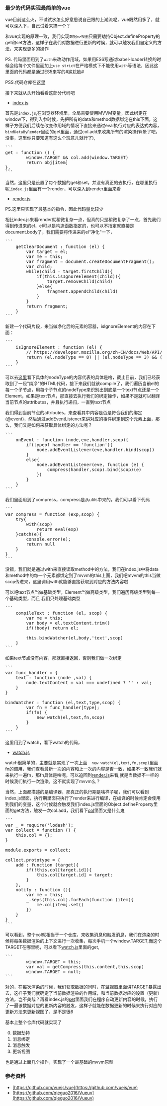 ###	最少的代码实现最简单的vue

vue目前这么火，不试试水怎么好意思说自己跟的上潮流呢，vue既然用多了，就可以深入下，自己试着来搞一个？

和vue实现的原理一致，我们实现`数据=>视图`只需要劫持Object.defineProperty的get和set方法，这样子在我们对数据进行更新的时候，就可以触发我们自定义的方法，来实现更多的操作

PS. 代码里面用到了`with`来改动作用域，如果用ES6写通过babel-loader转换的时候会给每个文件里面加上`use strict`在严格模式下不能使用`with`等语法，因此这里面的代码都是通过ES5来写的#尴尬脸#

PSS.代码仓库在[这里](https://github.com/renminghao/miniMvvm)

接下来就从头开始看看这部分代码吧

-	[index.js](https://github.com/renminghao/miniMvvm/blob/master/src/index.js)

首先是`index.js`,在浏览器环境里，全局需要使用MVVM变量，因此绑定在window下，得到入参时候，先把所有的data和method数据绑定在this下面，这样子方便我们后续在改变作用域的情况下直接来通过eval执行对应的表达式内容，`bindDataByRender`里面的get里面，通过col.add来收集所有的渲染操作(晕了吧，没事，这里你只要知道有这么个玩意儿就行了),
<pre>```
get : function () {
		window.TARGET && col.add(window.TARGET)
		return obj[item]
},
```</pre>
当然，这里只是设置了每个数据的get和set，并没有真正的去执行，在哪里执行呢,`index.js`里面有一个render，可以深入到render里面来看

-	[render.js](https://github.com/renminghao/miniMvvm/blob/master/src/render.js)

PS.这里只实现了最基本的指令，因此代码量比较少

相比index.js来看render就稍微复杂一点，但真的只是稍微复杂了一点，首先我们得到传进来的el，el可以是构造函数指定的，也可以不指定就直接是document.body了，我们需要将传进来的el“净化”一下，
<pre>```
	getClearDocument : function (el) {
		var target = el;
		var me = this;
		var fragment = document.createDocumentFragment();
		var child;
		while(child = target.firstChild){
			if(this.isIgnoreElement(child)){
				target.removeChild(child)
			}else{
				fragment.appendChild(child)
			}
		}
		return fragment;
	}
```</pre>
新建一个代码片段，来当做净化后的元素的容器，isIgnoreElement的内容在下面：
<pre>```
	isIgnoreElement : function (el) {
		// https://developer.mozilla.org/zh-CN/docs/Web/API/Node/nodeType
		return (el.nodeType == 8) || (el.nodeType == 3) && (/[\n\t\r]+/.test(el));
	}
```</pre>
可以去[这里](https://developer.mozilla.org/zh-CN/docs/Web/API/Node/nodeType)看下具体的nodeType的内容代表的具体是啥，截止目前，我们已经获取到了一段"纯净"的HTML代码，接下来我们就该compile了，我们遍历当前el的每一个子节点，用每个子节点的nodeType来识别出到底是一个text节点还是一个Element，如果是text节点，那直接去执行我们的绑定操作，如果不是就可以翻译当前节点的attributes，并且执行递归，一直到text节点

我们得到当前节点的attributes，来查看其中内容是否是符合我们的绑定(@event)，然后通过addEventListener来讲对应的事件绑定到这个元素上面，那么，我们又是如何来获取具体绑定的方法呢？
<pre>```
	onEvent : function (node,eve,handler,scop){
		if(typeof handler == 'function'){
			node.addEventListener(eve,handler.bind(scop))
		}
		else{
			node.addEventListener(eve, function (e) {
				compress(handler,scop).bind(scop)(e)
			})
		}
	}
```</pre>
我们里面用到了compress，compress是从utils中来的，我们可以看下代码
<pre>```
var compress = function (exp,scop) {
	try{
		with(scop)
			return eval(exp)
	}catch(e){
		console.error(e);
		return null
	}
}
```</pre>
没错，我们就是通过with来直接读取method中的方法，我们在index.js中将data和method中的每一个元素都绑定到了mvvm的this上面，我们吧mvvm的this当做scop传进来，这里调用with就能够直接获取到对应的方法内容啦

可以吧text节点当做基础类型，Element当做高级类型，我们遍历高级类型到每一个基础类型，而且 我们只处理基础类型

<pre>```
	compileText : function (el, scop) {
		var me = this;
		var body = el.textContent.trim()
		if(!body) return el;
		
		this.bindWatcher(el,body,'text',scop)
	}
```</pre>

如果text节点没有内容，那就直接返回，否则我们做一次绑定
<pre>```
var func_handler = {
	text : function (node ,val) {
		node.textContent = val === undefined ? '' : val;
	}
}

bindWatcher : function (el,text,type,scop) {
		var fn = func_handler[type];
		if(fn) {
			new watch(el,text,fn,scop)
		}
	}
```</pre>
这里用到了watch，看下watch的代码，

-	[watch.js](http://gitlab.alibaba-inc.com/minghao.rmh/mvvm/blob/master/src/watch.js)

watch很简单的，主要就是实现了一次上面`	new watch(el,text,fn,scop)`里面fn的调用，我们查看最新一次的内容和上一次的内容是否一致，如果不一致我们就来执行一遍fn，那fn具体是啥呢，可以追回到[render.js](http://gitlab.alibaba-inc.com/minghao.rmh/mvvm/blob/master/src/render.js#L126)来看,就是当数据不一样的时候我们执行一次渲染，这不就实现了mvvm么？

当然，上面都描述的是编译器，那真正的执行期是啥样子呢，我们可以看到index.js里面，执行期里面只执行了render来进行编译，在编译的时候肯定会使用到我们的变量，这个时候就会触发我们index.js里面的Object.defineProperty里面的get方法，触发一次col.add，我们看下[col](https://github.com/renminghao/miniMvvm/blob/master/src/collect.js)里面又是什么鬼
<pre>```
var _ = require('lodash');
var collect = function () {
	this.col = {};
}

module.exports = collect;

collect.prototype = {
	add : function (target){
		if(!this.col[target.id]){
			this.col[target.id] = target;
		}
	},
	notify : function (){
		var me = this;
		_.keys(this.col).forEach(function (item){
			me.col[item].set()
		})
	}
}
```</pre>
可以看到，整个col就相当于一个仓库，来收集消息和触发消息，我们在渲染的时候将每条数据渲染的上下文进行一次收集，每次手机一个window.TARGET,而这个TARGET在哪里呢，可以看下[watch.js](https://github.com/renminghao/miniMvvm/blob/master/src/watch.js#L16)里面的get,
<pre>```
		window.TARGET = this;
		var val = getCompress(this.content,this.scop)
		window.TARGET = null;
```</pre>

对的，在每次渲染的时候，我们获取数据的同时，在监视器里面讲TARGET暴露出去，这样子我们就确定了当前数据渲染的作用域，和当前数据对应的设置（更新）方法，岂不美哉？再看index.js的[set](https://github.com/renminghao/miniMvvm/blob/master/src/render.js#L46)里面我们在程序自动更新内容的时候，执行了一遍该数据对应的更新内容的触发，这样子就能在数据更新的时候来执行对应的更新方法来更新视图了，是不是很6

基本上整个仓库代码就实现了

0.	数据劫持
0. 	消息绑定
0.  消息触发
0.  更新视图

也是通过上面几个操作，实现了一个最基础的mvvm原型

###	参考资料

-	[https://github.com/vuejs/vue](https://github.com/vuejs/vue)
- 	[https://github.com/qieguo2016/Vueuv](https://github.com/qieguo2016/Vueuv)
